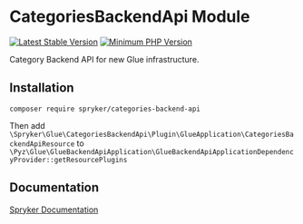 # CategoriesBackendApi Module
[![Latest Stable Version](https://poser.pugx.org/spryker/categories-backend-api/v/stable.svg)](https://packagist.org/packages/spryker/categories-backend-api)
[![Minimum PHP Version](https://img.shields.io/badge/php-%3E%3D%208.3-8892BF.svg)](https://php.net/)

Category Backend API for new Glue infrastructure.

## Installation

```
composer require spryker/categories-backend-api
```

Then add `\Spryker\Glue\CategoriesBackendApi\Plugin\GlueApplication\CategoriesBackendApiResource` to `\Pyz\Glue\GlueBackendApiApplication\GlueBackendApiApplicationDependencyProvider::getResourcePlugins`

## Documentation

[Spryker Documentation](https://docs.spryker.com/)
